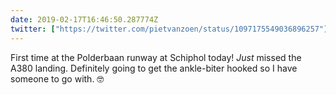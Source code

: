 ```yaml
---
date: 2019-02-17T16:46:50.287774Z
twitter: ["https://twitter.com/pietvanzoen/status/1097175549036896257"]
---
```

First time at the Polderbaan runway at Schiphol today! *Just* missed the A380 landing. Definitely going to get the ankle-biter hooked so I have someone to go with. 🤓
